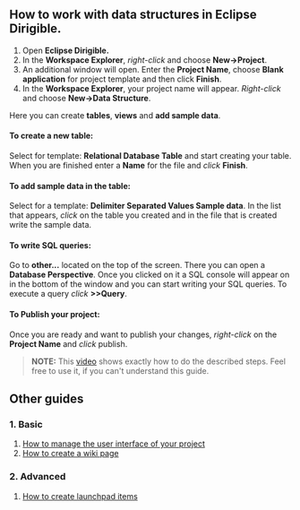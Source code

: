 ## How to work with data structures in Eclipse Dirigible.

1. Open **Eclipse Dirigible.**
2. In the **Workspace Explorer**, *right-click* and choose **New->Project**.
3. An additional window will open. Enter the **Project Name**, choose **Blank application** for project template and then click **Finish**.
4. In the **Workspace Explorer**, your project name will appear. *Right-click* and choose **New->Data Structure**.

Here you can create **tables**, **views** and **add sample data**.

#### To create a new table:
Select for template: **Relational Database Table** and start creating your table. When you are finished enter a **Name** for the file and *click* **Finish**.

#### To add sample data in the table:
Select for a template: **Delimiter Separated Values Sample data**. In the list that appears, *click* on the table you created and in the file that is created write the sample data.

#### To write SQL queries:
Go to **other...** located on the top of the screen. There you can open a **Database Perspective**. Once you clicked on it a SQL console will appear on in the bottom of the window and you can start writing your SQL queries. To execute a query *click* **>>Query**.

#### To Publish your project:
Once you are ready and want to publish your changes, *right-click* on the **Project Name** and *click* publish.

>**NOTE:** This [video](https://youtu.be/GwzxjBAhy_4?list=PLNKd01MEkVeKf74MdK5cUzgQKiiTyarkG)
shows exactly how to do the described steps.  Feel free to use it, if you can't understand this guide.

## Other guides
### 1. Basic
1. [How to manage the user interface of your project](https://github.com/dirigiblelabs/curriculum/tree/master/DragomirAngelov/DirigibleSoftwareDocumentation/Basic/ManageUserInterface.md)
2. [How to create a wiki page](https://github.com/dirigiblelabs/curriculum/tree/master/DragomirAngelov/DirigibleSoftwareDocumentation/Basic/CreateWikiPage.md)
### 2. Advanced
1. [How to create launchpad items](https://github.com/dirigiblelabs/curriculum/tree/master/DragomirAngelov/DirigibleSoftwareDocumentation/Advanced/CreateLaunchpadItems.md)
